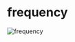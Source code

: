 frequency
=========

![frequency](https://github.com/azlen/frequency/blob/master/Screen%20Shot%202017-04-06%20at%208.58.48%20AM.png?raw=true)
